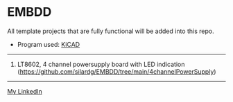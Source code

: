 # EMBDD
All template projects that are fully functional will be added into this repo.
- Program used: [KiCAD](https://www.kicad.org/)
---
1. LT8602, 4 channel powersupply board with LED indication (https://github.com/silardg/EMBDD/tree/main/4channelPowerSupply)
---
[My LinkedIn](https://www.linkedin.com/in/silard-gal/)
